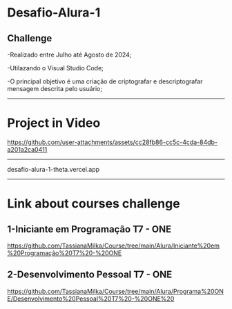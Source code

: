 # Desafio-Alura-1

## Challenge


-Realizado entre Julho até Agosto de 2024;

-Utilazando o Visual Studio Code;

-O principal objetivo é  uma criação de criptografar e descriptografar mensagem descrita pelo usuário;

--------------------------------------------------------------------------------------------------------------------------------


# Project in Video




https://github.com/user-attachments/assets/cc28fb86-cc5c-4cda-84db-a201a2ca0411

--------------------------------------------------------------------------------------------------------------------------------


desafio-alura-1-theta.vercel.app

--------------------------------------------------------------------------------------------------------------------------------

# Link  about courses challenge 


## 1-Iniciante em Programação T7 - ONE

https://github.com/TassianaMilka/Course/tree/main/Alura/Iniciante%20em%20Programação%20T7%20-%20ONE


## 2-Desenvolvimento Pessoal T7 - ONE

https://github.com/TassianaMilka/Course/tree/main/Alura/Programa%20ONE/Desenvolvimento%20Pessoal%20T7%20-%20ONE%20

